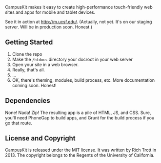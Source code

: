 CampusKit makes it easy to create high-performance touch-friendly web sites and apps for mobile and tablet devices. 

See it in action at http://m.ucsf.edu/. (Actually, not yet. It's on our staging server. Will be in production soon. Honest.)

Getting Started
-

1. Clone the repo
2. Make the `/htdocs` directory your docroot in your web server
3. Open your site in a web browser.
4. Really, that's all.
5. ...
6. OK, there's theming, modules, build process, etc. More documentation coming soon. Honest!

Dependencies
-

None! Nada! Zip! The resulting app is a pile of HTML, JS, and CSS. Sure, you'll need PhoneGap to build apps, and Grunt for the build process if you go that route.

License and Copyright
-

CampusKit is released under the MIT license. It was written by Rich Trott in 2013. The copyright belongs to the Regents of the University of California.




